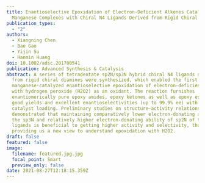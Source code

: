 ```yaml
---
title: Enantioselective Epoxidation of Electron-Deficient Alkenes Catalyzed by
  Manganese Complexes with Chiral N4 Ligands Derived from Rigid Chiral Diamines
publication_types:
  - "2"
authors:
  - Xiangning Chen
  - Bao Gao
  - Yijin Su
  - Hanmin Huang
doi: 10.1002/adsc.201700541
publication: Advanced Synthesis & Catalysis
abstract: A series of tetradentate sp2N/sp3N hybrid chiral N4 ligands derived
  from rigid chiral diamines were synthesized, which enabled the first
  manganese-catalyzed enantioselective epoxidation of electron-deficient alkenes
  with hydrogen peroxide (H2O2) as an oxidant. The reaction furnishes
  enantiomerically pure epoxy amides, epoxy ketones as well as epoxy esters in
  good yields and excellent enantioselectivities (up to 99.9% ee) with lower
  catalyst loading. Preliminary studies on structure–activity relationship
  demonstrated that maintaining comparatively lower electron-donating ability of
  the sp3N and relatively higher electron-donating ability of sp2N of the N4
  ligands is beneficial to getting higher activity and selectivity, thus
  providing us a new view to understand epoxidation with H2O2.
draft: false
featured: false
image:
  filename: featured.jpg.jpg
  focal_point: Smart
  preview_only: false
date: 2021-08-27T12:18:15.359Z
---
```

